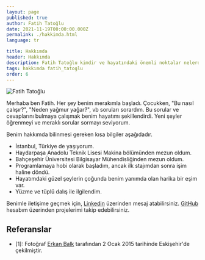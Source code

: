 ```yaml
---
layout: page
published: true
author: Fatih Tatoğlu
date: 2021-11-19T00:00:00.000Z
permalink: ./hakkimda.html
language: tr

title: Hakkımda
header: Hakkımda
description: Fatih Tatoğlu kimdir ve hayatındaki önemli noktalar nelerdir.
tags: hakkımda fatih_tatoglu
order: 6
---
```


![Fatih Tatoğlu](../../image/about_me.jpg)

Merhaba ben Fatih. Her şey benim merakımla başladı. Çocukken, "Bu nasıl çalışır?", "Neden yağmur yağar?", vb soruları sorardım. Bu sorular ve cevaplarını bulmaya çalışmak benim hayatımı şekillendirdi. Yeni şeyler öğrenmeyi ve meraklı sorular sormayı seviyorum.

Benim hakkımda bilinmesi gereken kısa bilgiler aşağıdadır.

- İstanbul, Türkiye de yaşıyorum.
- Haydarpaşa Anadolu Teknik Lisesi Makina bölümünden mezun oldum.
- Bahçeşehir Üniversitesi Bilgisayar Mühendisliğinden mezun oldum.
- Programlamaya hobi olarak başladım, ancak ilk stajımdan sonra işim haline döndü.
- Hayatımdaki güzel şeylerin çoğunda benim yanımda olan harika bir eşim var.
- Yüzme ve tüplü dalış ile ilgilendim.

Benimle iletişime geçmek için, [Linkedin](https://www.linkedin.com/in/fatihtatoglu/ "Fatih Tatoğlu | LinkedIn") üzerinden mesaj atabilirsiniz. [GitHub](https://github.com/fatihtatoglu/ "fatihtatoglu (Fatih Tatoğlu)") hesabım üzerinden projelerimi takip edebilirsiniz.

## Referanslar

- [1]: Fotoğraf [Erkan Balk](https://www.facebook.com/erkan.balk "Erkan Balk | Facebook") tarafından 2 Ocak 2015 tarihinde Eskişehir'de çekilmiştir.
